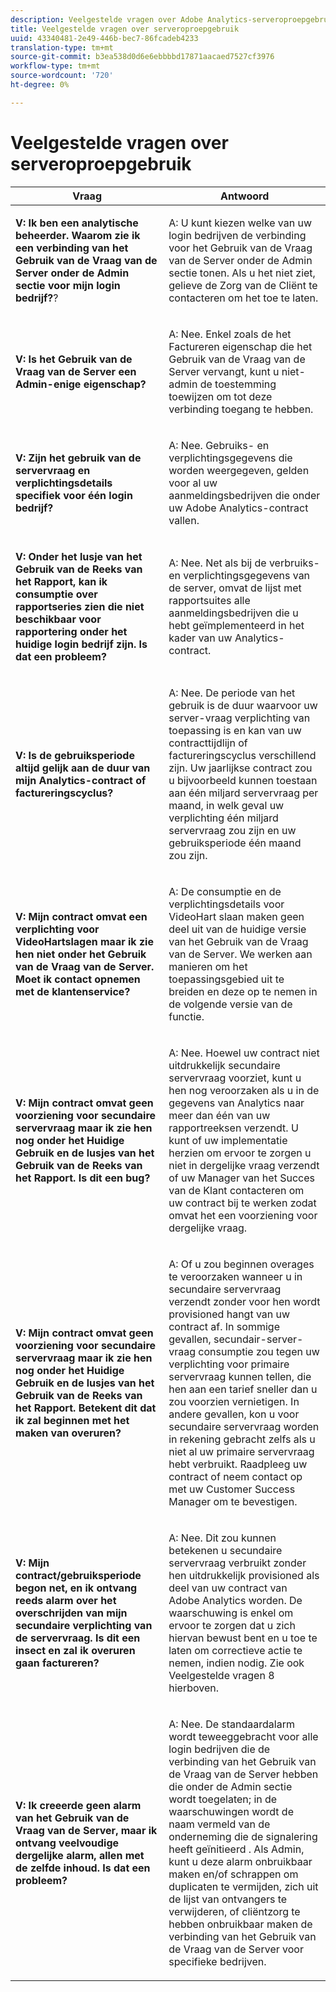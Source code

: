 ```yaml
---
description: Veelgestelde vragen over Adobe Analytics-serveroproepgebruik
title: Veelgestelde vragen over serveroproepgebruik
uuid: 43340481-2e49-446b-bec7-86fcadeb4233
translation-type: tm+mt
source-git-commit: b3ea538d0d6e6ebbbbd17871aacaed7527cf3976
workflow-type: tm+mt
source-wordcount: '720'
ht-degree: 0%

---
```



# Veelgestelde vragen over serveroproepgebruik

<table id="table_10384E2010B849708AE9462BB2B43438"> 
 <thead> 
  <tr> 
   <th colname="col1" class="entry"> Vraag </th> 
   <th colname="col2" class="entry"> Antwoord </th> 
  </tr> 
 </thead>
 <tbody> 
  <tr> 
   <td colname="col1"> <p><b>V: Ik ben een analytische beheerder. Waarom zie ik een verbinding van het Gebruik van de Vraag van de Server onder de Admin sectie voor mijn login bedrijf?</b>? </p> </td> 
   <td colname="col2"> <p>A: U kunt kiezen welke van uw login bedrijven de verbinding voor het Gebruik van de Vraag van de Server onder de Admin sectie tonen. Als u het niet ziet, gelieve de Zorg van de Cliënt te contacteren om het toe te laten. </p> </td> 
  </tr> 
  <tr> 
   <td colname="col1"> <p><b>V: Is het Gebruik van de Vraag van de Server een Admin-enige eigenschap?  </b> </p> </td> 
   <td colname="col2"> <p>A: Nee. Enkel zoals de het Factureren eigenschap die het Gebruik van de Vraag van de Server vervangt, kunt u niet-admin de toestemming toewijzen om tot deze verbinding toegang te hebben. </p> </td> 
  </tr> 
  <tr> 
   <td colname="col1"> <p><b>V: Zijn het gebruik van de servervraag en verplichtingsdetails specifiek voor één login bedrijf?</b> </p> </td> 
   <td colname="col2"> <p>A: Nee. Gebruiks- en verplichtingsgegevens die worden weergegeven, gelden voor al uw aanmeldingsbedrijven die onder uw Adobe Analytics-contract vallen. </p> </td> 
  </tr> 
  <tr> 
   <td colname="col1"> <p><b>V: Onder het lusje van het Gebruik van de Reeks van het Rapport, kan ik consumptie over rapportseries zien die niet beschikbaar voor rapportering onder het huidige login bedrijf zijn. Is dat een probleem? </b> </p> </td> 
   <td colname="col2"> <p>A: Nee. Net als bij de verbruiks- en verplichtingsgegevens van de server, omvat de lijst met rapportsuites alle aanmeldingsbedrijven die u hebt geïmplementeerd in het kader van uw Analytics-contract. </p> </td> 
  </tr> 
  <tr> 
   <td colname="col1"> <p><b>V: Is de gebruiksperiode altijd gelijk aan de duur van mijn Analytics-contract of factureringscyclus?  </b> </p> </td> 
   <td colname="col2"> <p>A: Nee. De periode van het gebruik is de duur waarvoor uw server-vraag verplichting van toepassing is en kan van uw contracttijdlijn of factureringscyclus verschillend zijn. Uw jaarlijkse contract zou u bijvoorbeeld kunnen toestaan aan één miljard servervraag per maand, in welk geval uw verplichting één miljard servervraag zou zijn en uw gebruiksperiode één maand zou zijn. </p> </td> 
  </tr> 
  <tr> 
   <td colname="col1"> <p><b>V: Mijn contract omvat een verplichting voor VideoHartslagen maar ik zie hen niet onder het Gebruik van de Vraag van de Server. Moet ik contact opnemen met de klantenservice?</b> </p> </td> 
   <td colname="col2"> <p>A: De consumptie en de verplichtingsdetails voor VideoHart slaan maken geen deel uit van de huidige versie van het Gebruik van de Vraag van de Server. We werken aan manieren om het toepassingsgebied uit te breiden en deze op te nemen in de volgende versie van de functie. </p> </td> 
  </tr> 
  <tr> 
   <td colname="col1"> <p><b>V: Mijn contract omvat geen voorziening voor secundaire servervraag maar ik zie hen nog onder het Huidige Gebruik en de lusjes van het Gebruik van de Reeks van het Rapport. Is dit een bug? </b> </p> </td> 
   <td colname="col2"> <p>A: Nee. Hoewel uw contract niet uitdrukkelijk secundaire servervraag voorziet, kunt u hen nog veroorzaken als u in de gegevens van Analytics naar meer dan één van uw rapportreeksen verzendt. U kunt of uw implementatie herzien om ervoor te zorgen u niet in dergelijke vraag verzendt of uw Manager van het Succes van de Klant contacteren om uw contract bij te werken zodat omvat het een voorziening voor dergelijke vraag. </p> </td> 
  </tr> 
  <tr> 
   <td colname="col1"> <p><b>V: Mijn contract omvat geen voorziening voor secundaire servervraag maar ik zie hen nog onder het Huidige Gebruik en de lusjes van het Gebruik van de Reeks van het Rapport. Betekent dit dat ik zal beginnen met het maken van overuren?</b> </p> </td> 
   <td colname="col2"> <p>A: Of u zou beginnen overages te veroorzaken wanneer u in secundaire servervraag verzendt zonder voor hen wordt provisioned hangt van uw contract af. In sommige gevallen, secundair-server-vraag consumptie zou tegen uw verplichting voor primaire servervraag kunnen tellen, die hen aan een tarief sneller dan u zou voorzien vernietigen. In andere gevallen, kon u voor secundaire servervraag worden in rekening gebracht zelfs als u niet al uw primaire servervraag hebt verbruikt. Raadpleeg uw contract of neem contact op met uw Customer Success Manager om te bevestigen. </p> </td> 
  </tr> 
  <tr> 
   <td colname="col1"> <p><b>V: Mijn contract/gebruiksperiode begon net, en ik ontvang reeds alarm over het overschrijden van mijn secundaire verplichting van de servervraag. Is dit een insect en zal ik overuren gaan factureren? </b> </p> </td> 
   <td colname="col2"> <p>A: Nee. Dit zou kunnen betekenen u secundaire servervraag verbruikt zonder hen uitdrukkelijk provisioned als deel van uw contract van Adobe Analytics worden. De waarschuwing is enkel om ervoor te zorgen dat u zich hiervan bewust bent en u toe te laten om correctieve actie te nemen, indien nodig. Zie ook Veelgestelde vragen 8 hierboven. </p> </td> 
  </tr> 
  <tr> 
   <td colname="col1"> <p><b>V: Ik creeerde geen alarm van het Gebruik van de Vraag van de Server, maar ik ontvang veelvoudige dergelijke alarm, allen met de zelfde inhoud. Is dat een probleem? </b> </p> </td> 
   <td colname="col2"> <p>A: Nee. De standaardalarm wordt teweeggebracht voor alle login bedrijven die de verbinding van het Gebruik van de Vraag van de Server hebben die onder de Admin sectie wordt toegelaten; in de waarschuwingen wordt de naam vermeld van de onderneming die de signalering heeft geïnitieerd . Als Admin, kunt u deze alarm onbruikbaar maken en/of schrappen om duplicaten te vermijden, zich uit de lijst van ontvangers te verwijderen, of cliëntzorg te hebben onbruikbaar maken de verbinding van het Gebruik van de Vraag van de Server voor specifieke bedrijven. </p> </td> 
  </tr> 
 </tbody> 
</table>
